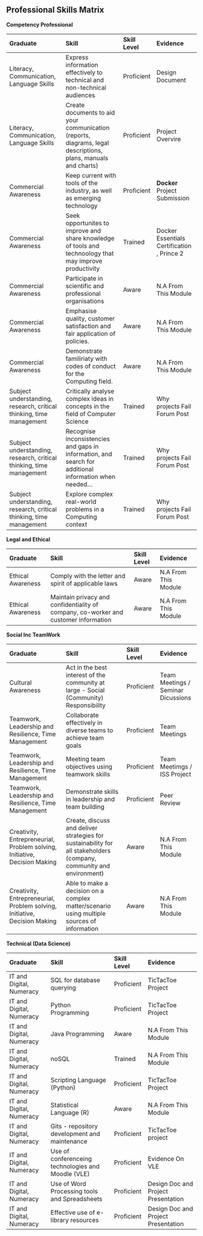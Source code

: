 ## Professional Skills Matrix

**Competency Professional**

| Graduate   | Skill    | Skill Level               | Evidence |
| :--        | :--      | :--                       | :--      |
| Literacy, Communication, Language Skills | Express information effectively to technical and non-technical audiences | Proficient | Design Document | 
| Literacy, Communication, Language Skills | Create documents to aid your communication (reports, diagrams, legal descriptions, plans, manuals and charts) | Proficient | Project Overvire | 
| Commercial Awareness | Keep current with tools of the industry, as well as emerging technology |Proficient | **Docker** Project Submission | 
| Commercial Awareness | Seek opportunites to improve and share knowledge of tools and technoology that may improve productivity | Trained |Docker Essentials Certification , Prince 2 | 
| Commercial Awareness | Participate in scientific and professional organisations |Aware | N.A From This Module| 
| Commercial Awareness | Emphasise quality, customer satisfaction and fair application of policies. |Aware | N.A From This Module| 
| Commercial Awareness | Demonstrate familiriaty with codes of conduct for the Computing field. | Aware |N.A From This Module | 
| Subject understanding, research, critical thinking, time management | Critically analyse complex ideas in concepts in the field of Computer Science | Trained|Why projects Fail Forum Post | 
| Subject understanding, research, critical thinking, time management | Recognise inconsistencies and gaps in information, and search for additional information when needed… | Trained | Why projects Fail Forum Post| 
| Subject understanding, research, critical thinking, time management | Explore complex real-world problems in a Computing context |Trained |Why projects Fail Forum Post | 

**Legal and Ethical**

| Graduate   | Skill    | Skill Level               | Evidence |
| :--        | :--      | :--                       | :--      |
| Ethical Awareness | Comply with the letter and spirit of applicable laws |Aware | N.A From This Module| 
| Ethical Awareness | Maintain privacy and confidentiality of company, co-worker and customer information |Aware | N.A From This Module| 

**Social Inc TeamWork**

| Graduate   | Skill    | Skill Level               | Evidence |
| :--        | :--      | :--                       | :--      |
| Cultural Awareness | Act in the best interest of the community at large - Social (Community) Responsibility |Proficient |Team Meetings / Seminar Dicussions | 
| Teamwork, Leadership and Resilience, Time Management | Collaborate effectively in diverse teams to achieve team goals |Proficient | Team Meetings| 
| Teamwork, Leadership and Resilience, Time Management | Meeting team objectives using teamwork skills |Proficient | Team Meetimgs / ISS Project | 
| Teamwork, Leadership and Resilience, Time Management | Demonstrate skills in leadership and team building | Proficient| Peer Review | 
| Creativity, Entrepreneurial, Problem solving, Initiative, Decision Making | Create, discuss and deliver strategies for sustainability for all stakeholders (company, community and environment) |Aware |N.A From This Module | 
| Creativity, Entrepreneurial, Problem solving, Initiative, Decision Making | Able to make a decision on a complex matter/scenario using multiple sources of information |Aware |N.A From This Module | 

**Technical (Data Science)**

| Graduate   | Skill    | Skill Level               | Evidence |
| :--        | :--      | :--                       | :--      |
| IT and Digital, Numeracy | SQL for database querying |Proficient |TicTacToe Project | 
| IT and Digital, Numeracy | Python Programming |Proficient |TicTacToe Project | 
| IT and Digital, Numeracy | Java Programming |Aware |N.A From This Module | 
| IT and Digital, Numeracy | noSQL |Trained |N.A From This Module | 
| IT and Digital, Numeracy | Scripting Language (Python) |Proficient |TicTacToe Project | 
| IT and Digital, Numeracy | Statistical Language (R) |Aware |N.A From This Module | 
| IT and Digital, Numeracy | Gits - repository development and maintenance |Proficient |TicTacToe project | 
| IT and Digital, Numeracy | Use of conferenceing technologies and Moodle (VLE) |Proficient |Evidence On VLE | 
| IT and Digital, Numeracy | Use of Word Processing tools and Spreadsheets |Proficient |Design Doc and Project Presentation | 
| IT and Digital, Numeracy | Effective use of e-library resources |Proficient |Design Doc and Project Presentation| 


